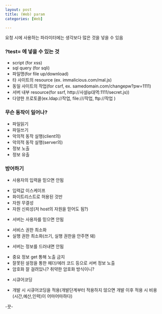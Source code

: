 ```yaml
---
layout: post
title: (Web) param
categories: [Web]

---
```


요청 시에 사용하는 파라미터에는 생각보다 많은 것을 넣을 수 있음 

### ?test= 에 넣을 수 있는 것
* script (for xss)
* sql query (for sqli)
* 파일명(for file up/download)
* 타 사이트의 resource (ex. immalicious.com/mal.js)
* 동일 사이트의 작업(for csrf, ex. samedomain.com/changepw?pw=1111)
* 서버 내부 resource(for ssrf, http://사설ip대역:1111/secret.js))
* 다양한 프로토콜(ex.ldap://작업, file:///작업, ftp://작업 )

### 무슨 동작이 일어나?
* 파일읽기
* 파일쓰기
* 악의적 동작 실행(client의)
* 악의적 동작 실행(server의)
* 정보 노출
* 정보 유출

### 방어하기
* 사용자의 입력을 믿으면 안됨
- 입력값 이스케이프
- 화이트리스트로 허용된 것만
- 자원 무결성
- 자원 신뢰성(저 host의 자원을 믿어도 됨?)

* 서버는 사용자를 믿으면 안됨
- 서비스 권한 최소화
- 실행 권한 최소화(쓰기, 실행 권한을 안주면 돼)

* 서버는 정보를 드러내면 안됨
- 중요 정보 get 통해 노출 금지
- 잘못된 설정을 통한 헤더/에러 코드 등으로 서버 정보 노출
- 암호화 잘 걸려있니? 취약한 암호화 방식이니?

* 시큐어코딩
- 개발 시 시큐어코딩을 적용(개발단계부터 적용하지 않으면 개발 이후 적용 시 비용(시간,예산,인력)이 어마어마하다)

-끗-